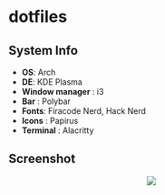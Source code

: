 # dotfiles
## System Info</h1>

+ **OS**: Arch
+ **DE**: KDE Plasma
+ **Window manager** : i3
+ **Bar** : Polybar
+ **Fonts**: Firacode Nerd, Hack Nerd
+ **Icons** : Papirus
+ **Terminal** : Alacritty

## Screenshot
<p align="center">
        <img src="/screenshot/screen.png" />
</p>
